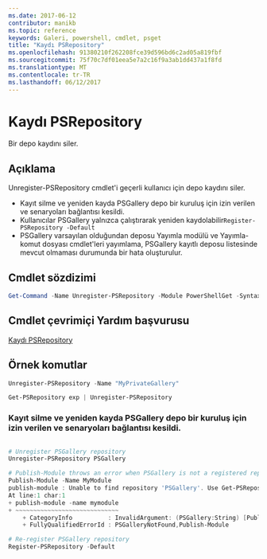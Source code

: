 ```yaml
---
ms.date: 2017-06-12
contributor: manikb
ms.topic: reference
keywords: Galeri, powershell, cmdlet, psget
title: "Kaydı PSRepository"
ms.openlocfilehash: 91380210f262208fce39d596bd6c2ad05a819fbf
ms.sourcegitcommit: 75f70c7df01eea5e7a2c16f9a3ab1dd437a1f8fd
ms.translationtype: MT
ms.contentlocale: tr-TR
ms.lasthandoff: 06/12/2017
---
```

# <a name="unregister-psrepository"></a>Kaydı PSRepository

Bir depo kaydını siler.

## <a name="description"></a>Açıklama

Unregister-PSRepository cmdlet'i geçerli kullanıcı için depo kaydını siler.
- Kayıt silme ve yeniden kayda PSGallery depo bir kuruluş için izin verilen ve senaryoları bağlantısı kesildi.
- Kullanıcılar PSGallery yalnızca çalıştırarak yeniden kaydolabilir`Register-PSRepository -Default`
- PSGallery varsayılan olduğundan deposu Yayımla modülü ve Yayımla-komut dosyası cmdlet'leri yayımlama, PSGallery kayıtlı deposu listesinde mevcut olmaması durumunda bir hata oluşturulur.

## <a name="cmdlet-syntax"></a>Cmdlet sözdizimi

```powershell
Get-Command -Name Unregister-PSRepository -Module PowerShellGet -Syntax
```
## <a name="cmdlet-online-help-reference"></a>Cmdlet çevrimiçi Yardım başvurusu

[Kaydı PSRepository](http://go.microsoft.com/fwlink/?LinkID=517130)

## <a name="example-commands"></a>Örnek komutlar

```powershell
Unregister-PSRepository -Name "MyPrivateGallery"

Get-PSRepository exp | Unregister-PSRepository
```

### <a name="unregistration-and-re-registration-of-the-psgallery-repository-is-allowed-for-an-enterprise-and-disconnected-scenarios"></a>Kayıt silme ve yeniden kayda PSGallery depo bir kuruluş için izin verilen ve senaryoları bağlantısı kesildi.
```powershell

# Unregister PSGallery repository
Unregister-PSRepository PSGallery

# Publish-Module throws an error when PSGallery is not a registered repository
Publish-Module -Name MyModule
publish-module : Unable to find repository 'PSGallery'. Use Get-PSRepository to see all available repositories. Try again after specifying a valid repository name. You can use 'Register-PSRepository -Default' to register the PSGallery repository.
At line:1 char:1
+ publish-module -name mymodule
+ ~~~~~~~~~~~~~~~~~~~~~~~~~~~~~
    + CategoryInfo          : InvalidArgument: (PSGallery:String) [Publish-Module], ArgumentException
    + FullyQualifiedErrorId : PSGalleryNotFound,Publish-Module

# Re-register PSGallery repository
Register-PSRepository -Default
```

